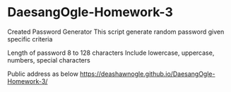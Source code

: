# DaesangOgle-Homework-3

Created Password Generator
This script generate random password given specific criteria

Length of password 8 to 128 characters
Include lowercase, uppercase, numbers, special characters


Public address as below
https://deashawnogle.github.io/DaesangOgle-Homework-3/